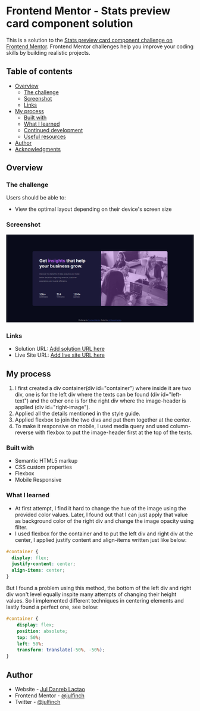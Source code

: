 # Frontend Mentor - Stats preview card component solution

This is a solution to the [Stats preview card component challenge on Frontend Mentor](https://www.frontendmentor.io/challenges/stats-preview-card-component-8JqbgoU62). Frontend Mentor challenges help you improve your coding skills by building realistic projects. 

## Table of contents

- [Overview](#overview)
  - [The challenge](#the-challenge)
  - [Screenshot](#screenshot)
  - [Links](#links)
- [My process](#my-process)
  - [Built with](#built-with)
  - [What I learned](#what-i-learned)
  - [Continued development](#continued-development)
  - [Useful resources](#useful-resources)
- [Author](#author)
- [Acknowledgments](#acknowledgments)


## Overview

### The challenge

Users should be able to:

- View the optimal layout depending on their device's screen size

### Screenshot

![](./screenshot.png)

### Links

- Solution URL: [Add solution URL here](https://your-solution-url.com)
- Live Site URL: [Add live site URL here](https://your-live-site-url.com)

## My process
1. I first created a div container(div id="container") where inside it are two div, one is for the left div where the texts can be found (div id="left-text") and the other one is for the right div where the image-header is applied (div id="right-image").
2. Applied all the details mentioned in the style guide.
3. Applied flexbox to join the two divs and put them together at the center.
4. To make it responsive on mobile, I used media query and used column-reverse with flexbox to put the image-header first at the top of the texts.

### Built with

- Semantic HTML5 markup
- CSS custom properties
- Flexbox
- Mobile Responsive

### What I learned
- At first attempt, I find it hard to change the hue of the image using the provided color values. Later, I found out that I can just apply that value as background color of the right div and change the image opacity using filter.
- I used flexbox for the container and to put the left div and right div at the center, I applied justify content and align-items written just like below: 

```css
#container {
  display: flex;
  justify-content: center;
  align-items: center;
}
```

But I found a problem using this method, the bottom of the left div and right div won't level equally inspite many attempts of changing their height values. So I implemented different techniques in centering elements and lastly found a perfect one, see below:

```css
#container {
    display: flex;
    position: absolute;
    top: 50%;
    left: 50%;
    transform: translate(-50%, -50%);
}
```

## Author

- Website - [Jul Danreb Lactao](https://www.your-site.com)
- Frontend Mentor - [@julfinch](https://www.frontendmentor.io/profile/julfinch)
- Twitter - [@julfinch](https://www.twitter.com/julfinch)
